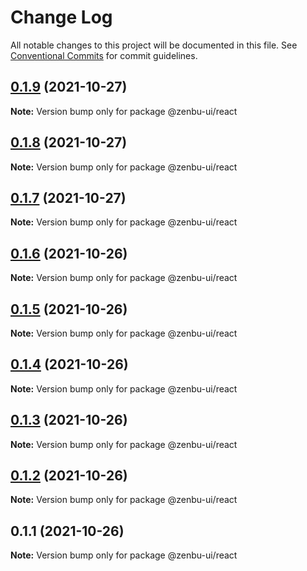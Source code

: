 # Change Log

All notable changes to this project will be documented in this file.
See [Conventional Commits](https://conventionalcommits.org) for commit guidelines.

## [0.1.9](https://github.com/KodepandaID/zenbu-ui/compare/@zenbu-ui/react@0.1.8...@zenbu-ui/react@0.1.9) (2021-10-27)

**Note:** Version bump only for package @zenbu-ui/react





## [0.1.8](https://github.com/KodepandaID/zenbu-ui/compare/@zenbu-ui/react@0.1.7...@zenbu-ui/react@0.1.8) (2021-10-27)

**Note:** Version bump only for package @zenbu-ui/react





## [0.1.7](https://github.com/KodepandaID/zenbu-ui/compare/@zenbu-ui/react@0.1.6...@zenbu-ui/react@0.1.7) (2021-10-27)

**Note:** Version bump only for package @zenbu-ui/react





## [0.1.6](https://github.com/KodepandaID/zenbu-ui/compare/@zenbu-ui/react@0.1.5...@zenbu-ui/react@0.1.6) (2021-10-26)

**Note:** Version bump only for package @zenbu-ui/react





## [0.1.5](https://github.com/KodepandaID/zenbu-ui/compare/@zenbu-ui/react@0.1.4...@zenbu-ui/react@0.1.5) (2021-10-26)

**Note:** Version bump only for package @zenbu-ui/react





## [0.1.4](https://github.com/KodepandaID/zenbu-ui/compare/@zenbu-ui/react@0.1.3...@zenbu-ui/react@0.1.4) (2021-10-26)

**Note:** Version bump only for package @zenbu-ui/react





## [0.1.3](https://github.com/KodepandaID/zenbu-ui/compare/@zenbu-ui/react@0.1.2...@zenbu-ui/react@0.1.3) (2021-10-26)

**Note:** Version bump only for package @zenbu-ui/react





## [0.1.2](https://github.com/KodepandaID/zenbu-ui/compare/@zenbu-ui/react@0.1.1...@zenbu-ui/react@0.1.2) (2021-10-26)

**Note:** Version bump only for package @zenbu-ui/react





## 0.1.1 (2021-10-26)

**Note:** Version bump only for package @zenbu-ui/react
